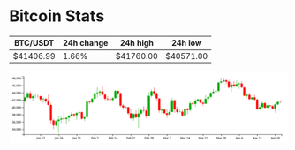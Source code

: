 # Bitcoin Stats

BTC/USDT|24h change|24h high|24h low|
|---|---|---|---|
|$41406.99|1.66%|$41760.00|$40571.00|

<img src="./chart.svg">
